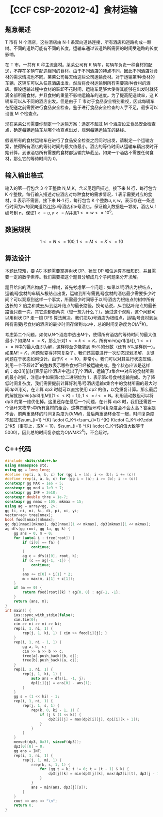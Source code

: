 # 【CCF CSP-202012-4】食材运输

## 题意概述

T 市有 N 个酒店，这些酒店由 N-1 条双向道路连接，所有酒店和道路构成一颗树。不同的道路可能有不同的长度，运输车通过该道路所需要的时间受道路的长度影响。

在 T 市，一共有 K 种主流食材。莱莱公司有 K 辆车，每辆车负责一种食材的配送，不存在多辆车配送相同的食材。由于不同酒店的特点不同，因此不同酒店对食材的需求情况也不同。莱莱公司每天给这些公司运输食材。对于运输第$i$种食材的车辆，这辆车可以从任意酒店出发，然后将食材运输到所有需要第$i$种食材的酒店。假设运输过程中食材的装卸不花时间，运输车足够大使得其能够在出发时就装满全部所需食材，并且食材的重量不影响运输车的速度。为了提高配送效率，这 K 辆车可以从不同的酒店出发。但是由于 T 市对于食品安全特别重视，因此每辆车在配送之前需要进行食品安全检查。鉴于进行食品安全检查的人手不足，最多可以设置 M 个检查点。

现在莱莱公司需要你制定一个运输方案：选定不超过 M 个酒店设立食品安全检查点，确定每辆运输车从哪个检查点出发，规划每辆运输车的路线。

假设所有的食材运输车在进行了食品安全检查之后同时出发，请制定一个运输方案，使得所有酒店的等待时间的最大值最小。酒店的等待时间从运输车辆出发时开始计算，到该酒店所有需要的食材都运输完毕截至。如果一个酒店不需要任何食材，那么它的等待时间为 0。

## 输入输出格式

输入的第一行包含 3 个正整数 N,M,K，含义见题目描述。接下来 N 行，每行包含 K 个整数。每行输入描述对应酒店对每种食材的需求情况，1 表示需要对应的食材，0 表示不需要。接下来 N-1 行，每行包含 K 个整数$u,v,w$，表示存在一条通行时间为$w$的双向道路连接$u$号酒店和$v$号酒店。保证输入数据是一颗树，酒店从 1 编号到 n，保证$1<=u,v<=N$并且$1<=w<=10^6$。

## 数据规模

$$1<=N<=100, 1<=M<=K<=10$$

## 算法设计

本题比较难，要 AC 本题需要掌握树状 DP、状压 DP 和位运算基础知识，并且需要一定的数学素养。我们需要把这个题目分解成几个子问题来分开求解。

题目给出的酒店构成了一棵树，首先考虑第一个问题：如果以$i$号酒店为根结点，运输$j$号食材的车辆从根结点出发，运输到所有需要$j$号食材的酒店最少需要多少时间？可以观察到这样一个事实，所需最少时间等于以$i$号酒店为根结点的树中所有边长的 2 倍之和减去从$i$到达叶结点的最长路径。换句话说，从$i$到达叶结点的最长路径只走一次，其它边都走两次（想一想为什么？）。通过这个观察，这个问题可以用树状 DP 走一趟 DFS 算法解决。我们把以$i$号酒店为根结点，运输$j$号食材到达所有需要$j$号食材的酒店的最少时间存储到`dp1`中，总的时间复杂度为$O(N^2K)$。

考虑第二个问题，如何从$N$个酒店中选出$M$个，使得所有酒店的等待时间的最大值最小？如果$M==K$，那么针对$1<=k<=K$，所有$min\{dp1[i][k]\}, 1<=i<=N$中的最大值即为解，这样你至少能拿到 65%的分数（还有 5%是样例一）。如果$M!=K$，问题就变得非常复杂了。我们还需要进行一次动态规划求解，关键问题在于状态如何设计。由于$K<=10$，非常小，我们可以对其进行状态压缩，利用一个不超过$2^K$的整数表示哪些食材已经被运输完成。整个状态应该是这样的：$dp3[i][j][s]$表示前$i$个酒店中选出了$j$个酒店，运输了$s$集合中对应的食材所需的最小时间，注意$s$中如果第$c$位二进制位为 1，表示第$c$号食材运输完成。为了降低时间复杂度，我们需要提前计算好利用$i$号酒店运输$s$集合中的食材所需的最大时间$dp2[i][s]$。在计算 dp3 时就可以直接使用 dp2 的值，以免重复计算。那么最后的解就是$min\{dp3[i][M][(1<<K)-1]\}, 1<=i<=N$。利用滚动数组可以将 dp3 的第一维优化掉。这里还存在最后一个问题，在计算 dp3 时，我们还需要一个循环来枚举$s$中所有食材的组合，这样四重循环时间复杂度会不会太高？答案是不会，前两重循环的时间复杂度为$O(NM)$，最后两重循环合在一起，时间复杂度不超过$\sum_{i=1} ^{K} i\cdot C_K^i<\sum_{i=1} ^{K} K\cdot C_K^i<K\cdot 2^K$（事实上，取$K=10$，$\sum_{i=1} ^{K} i\cdot C_K^i$的值大致等于 5000），因此总的时间复杂度为$O(NMK2^K)$，不会超时。

## C++代码

```cpp
#include <bits/stdc++.h>
using namespace std;
using gg = long long;
#define rep(i, a, b, c) for (gg i = (a); i <= (b); i += (c))
#define rrep(i, a, b, c) for (gg i = (a); i >= (b); i -= (c))
constexpr gg MAX = 1e6 + 5;
constexpr gg mod = 1e9 + 7;
constexpr gg INF = 2e18;
constexpr double thre = 1e-7;
constexpr gg nmax = 105, mkmax = 15;
using ag = array<gg, 2>;
gg ti, ni, mi, ki, di, pi, xi, yi;
vector<ag> tree[nmax];
bool food[nmax][mkmax];
gg dp1[nmax][mkmax], dp2[nmax][1 << mkmax], dp3[mkmax][1 << mkmax];
ag dfs(gg root, gg fa, gg k) {
    gg ans = 0, m = 0;
    for (auto& i : tree[root]) {
        if (i[0] == fa) {
            continue;
        }
        ag c = dfs(i[0], root, k);
        if (c == ag{-1, -1}) {
            continue;
        }
        ans += c[0] + i[1] * 2;
        m = max(m, i[1] + c[1]);
    }
    if (m == 0) {
        return food[root][k] ? ag{0, 0} : ag{-1, -1};
    }
    return {ans, m};
}
int main() {
    ios::sync_with_stdio(false);
    cin.tie(0);
    cin >> ni >> mi >> ki;
    rep(i, 1, ni, 1) {
        rep(j, 1, ki, 1) { cin >> food[i][j]; }
    }
    rep(i, 1, ni - 1, 1) {
        gg a, b, c;
        cin >> a >> b >> c;
        tree[a].push_back({b, c});
        tree[b].push_back({a, c});
    }
    rep(i, 1, ni, 1) {
        rep(j, 1, ki, 1) {
            auto ans = dfs(i, -1, j);
            dp1[i][j] = ans[0] - ans[1];
        }
    }
    gg s = (1 << ki) - 1;
    rep(i, 1, ni, 1) {
        rep(j, 1, s, 1) {
            rep(k, 0, ki - 1, 1) {
                if (j & (1 << k)) {
                    dp2[i][j] = max(dp2[i][j], dp1[i][k + 1]);
                }
            }
        }
    }
    memset(dp3, 0x3f, sizeof(dp3));
    dp3[0][0] = 0;
    gg ans = INF;
    rep(i, 1, ni, 1) {
        rep(j, 1, mi, 1) {
            rrep(k, s, 1, 1) {
                for (gg t = k; t != 0; t = (t - 1) & k) {
                    dp3[j][k] = min(dp3[j][k], max(dp2[i][t], dp3[j - 1][t ^ k]));
                }
            }
            ans = min(ans, dp3[j][s]);
        }
    }
    cout << ans << "\n";
    return 0;
}
```
